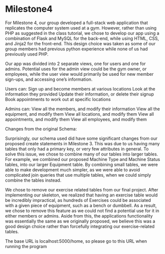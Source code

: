 # Milestone4
For Milestone 4, our group developed a full-stack web application that replicates the computer system used at a gym. However, rather than using PHP as suggested in the class tutorial, we chose to develop our app using a combination of Flask and MySQL for the back-end, while using HTML, CSS, and Jinja2 for the front-end. This design choice was taken as some of our group members had previous python experience while none of us had previously used PHP.

Our app was divided into 2 separate views, one for users and one for admins. Potential uses for the admin view could be the gym owner, or employees, while the user view would primarily be used for new member sign-ups, and accessing one’s information.

Users can:
Sign up and become members at various locations
Look at the information they provided
Update their information, or delete their signup
Book appointments to work out at specific locations

Admins can:
View all the members, and modify their information
View all the equipment, and modify them
View all locations, and modify them
View all appointments, and modify them
View all employees, and modify them

Changes from the original Schema:

Surprisingly, our schema used did have some significant changes from our proposed create statements in Milestone 3. This was due to us having many tables that only had a primary key, or very few attributes in general. To solve this issue, we chose to combine many of our tables into larger tables. For example, we combined our proposed Machine Type and Machine Status tables, into our larger Equipment table. By combining small tables, we were able to make development much simpler, as we were able to avoid complicated join queries that use multiple tables, when we could simply combine the tables instead. 

We chose to remove our exercise related tables from our final project. After implementing our skeleton, we realized that having an exercise table would be incredibly impractical, as hundreds of Exercises could be associated with a given piece of equipment, such as a bench or dumbbell. As a result, we chose to remove this feature as we could not find a potential use for it in either members or admins. Aside from this, the applications functionality was essentially the same as we originally proposed, we believe this was a good design choice rather than forcefully integrating our exercise-related tables.

The base URL is localhost:5000/home, so please go to this URL when running the program
	

